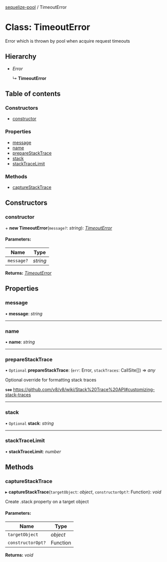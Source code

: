 [sequelize-pool](../README.md) / TimeoutError

# Class: TimeoutError

Error which is thrown by pool when acquire request timeouts

## Hierarchy

* *Error*

  ↳ **TimeoutError**

## Table of contents

### Constructors

- [constructor](timeouterror.md#constructor)

### Properties

- [message](timeouterror.md#message)
- [name](timeouterror.md#name)
- [prepareStackTrace](timeouterror.md#preparestacktrace)
- [stack](timeouterror.md#stack)
- [stackTraceLimit](timeouterror.md#stacktracelimit)

### Methods

- [captureStackTrace](timeouterror.md#capturestacktrace)

## Constructors

### constructor

\+ **new TimeoutError**(`message?`: *string*): [*TimeoutError*](timeouterror.md)

#### Parameters:

Name | Type |
------ | ------ |
`message?` | *string* |

**Returns:** [*TimeoutError*](timeouterror.md)

## Properties

### message

• **message**: *string*

___

### name

• **name**: *string*

___

### prepareStackTrace

• `Optional` **prepareStackTrace**: (`err`: Error, `stackTraces`: CallSite[]) => *any*

Optional override for formatting stack traces

**`see`** https://github.com/v8/v8/wiki/Stack%20Trace%20API#customizing-stack-traces

___

### stack

• `Optional` **stack**: *string*

___

### stackTraceLimit

• **stackTraceLimit**: *number*

## Methods

### captureStackTrace

▸ **captureStackTrace**(`targetObject`: *object*, `constructorOpt?`: Function): *void*

Create .stack property on a target object

#### Parameters:

Name | Type |
------ | ------ |
`targetObject` | *object* |
`constructorOpt?` | Function |

**Returns:** *void*
